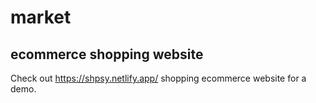 # market

## ecommerce shopping website 
Check out https://shpsy.netlify.app/ shopping ecommerce website for a demo.
